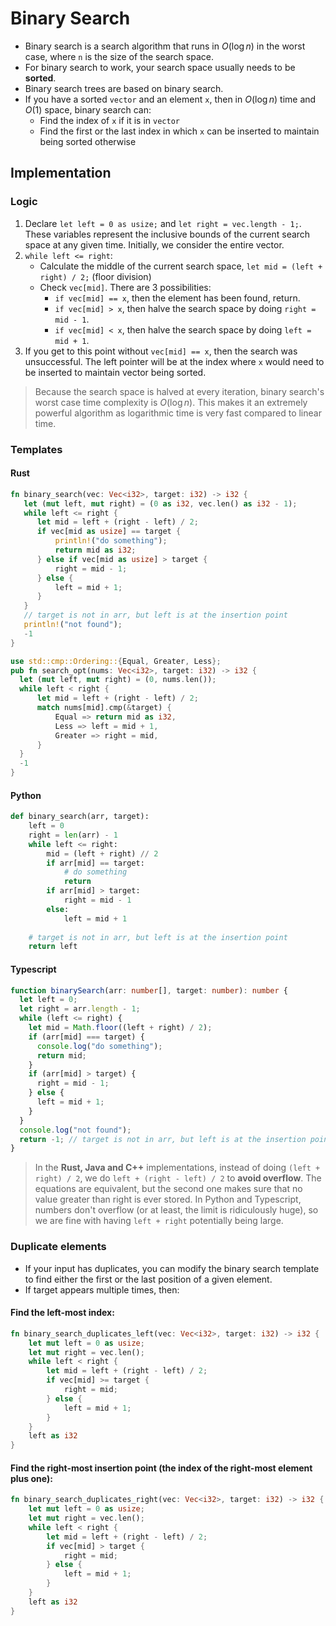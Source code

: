 # Binary Search

- Binary search is a search algorithm that runs in $O(\log n)$ in the worst case, where `n` is the size of the search space.
- For binary search to work, your search space usually needs to be **sorted**.
- Binary search trees are based on binary search.
- If you have a sorted `vector` and an element `x`, then in $O(\log n)$ time and $O(1)$ space, binary search can:
   - Find the index of `x` if it is in `vector`
   - Find the first or the last index in which `x` can be inserted to maintain being sorted otherwise

## Implementation

### Logic
1. Declare `let left = 0 as usize;` and `let right = vec.length - 1;`. These variables represent the inclusive bounds of the current search space at any given time. Initially, we consider the entire vector.
1. `while left <= right`:
   - Calculate the middle of the current search space, `let mid = (left + right) / 2;` (floor division)
   - Check `vec[mid]`. There are 3 possibilities:
        - `if vec[mid] == x`, then the element has been found, return.
        - `if vec[mid] > x`, then halve the search space by doing `right = mid - 1`.
        - `if vec[mid] < x`, then halve the search space by doing `left = mid + 1`.
1. If you get to this point without `vec[mid] == x`, then the search was unsuccessful. The left pointer will be at the index where `x` would need to be inserted to maintain vector being sorted.

> Because the search space is halved at every iteration, binary search's worst case time complexity is $O(\log n)$. This makes it an extremely powerful algorithm as logarithmic time is very fast compared to linear time.

### Templates
#### Rust
```rust
fn binary_search(vec: Vec<i32>, target: i32) -> i32 {
   let (mut left, mut right) = (0 as i32, vec.len() as i32 - 1);
   while left <= right {
      let mid = left + (right - left) / 2;
      if vec[mid as usize] == target {
          println!("do something");
          return mid as i32;
      } else if vec[mid as usize] > target {
          right = mid - 1;
      } else {
          left = mid + 1;
      }
   }
   // target is not in arr, but left is at the insertion point
   println!("not found");
   -1
}
```

```rust
use std::cmp::Ordering::{Equal, Greater, Less};
pub fn search_opt(nums: Vec<i32>, target: i32) -> i32 {
  let (mut left, mut right) = (0, nums.len());
  while left < right {
      let mid = left + (right - left) / 2;
      match nums[mid].cmp(&target) {
          Equal => return mid as i32,
          Less => left = mid + 1,
          Greater => right = mid,
      }
  }
  -1
}
```

#### Python
```py
def binary_search(arr, target):
    left = 0
    right = len(arr) - 1
    while left <= right:
        mid = (left + right) // 2
        if arr[mid] == target:
            # do something
            return
        if arr[mid] > target:
            right = mid - 1
        else:
            left = mid + 1
    
    # target is not in arr, but left is at the insertion point
    return left
```

#### Typescript
```ts
function binarySearch(arr: number[], target: number): number {
  let left = 0;
  let right = arr.length - 1;
  while (left <= right) {
    let mid = Math.floor((left + right) / 2);
    if (arr[mid] === target) {
      console.log("do something");
      return mid;
    }
    if (arr[mid] > target) {
      right = mid - 1;
    } else {
      left = mid + 1;
    }
  }
  console.log("not found");
  return -1; // target is not in arr, but left is at the insertion point
}
```

>  In the **Rust, Java and C++** implementations, instead of doing `(left + right) / 2`, we do `left + (right - left) / 2` to **avoid overflow**. The equations are equivalent, but the second one makes sure that no value greater than right is ever stored. In Python and Typescript, numbers don't overflow (or at least, the limit is ridiculously huge), so we are fine with having `left + right` potentially being large.

### Duplicate elements

- If your input has duplicates, you can modify the binary search template to find either the first or the last position of a given element. 
- If target appears multiple times, then:
  
#### Find the left-most index:
```rust
fn binary_search_duplicates_left(vec: Vec<i32>, target: i32) -> i32 {
    let mut left = 0 as usize;
    let mut right = vec.len();
    while left < right {
        let mid = left + (right - left) / 2;
        if vec[mid] >= target {
            right = mid;
        } else {
            left = mid + 1;
        }
    }
    left as i32
}
```

#### Find the right-most insertion point (the index of the right-most element plus one):
```rust
fn binary_search_duplicates_right(vec: Vec<i32>, target: i32) -> i32 {
    let mut left = 0 as usize;
    let mut right = vec.len();
    while left < right {
        let mid = left + (right - left) / 2;
        if vec[mid] > target {
            right = mid;
        } else {
            left = mid + 1;
        }
    }
    left as i32
}
```


